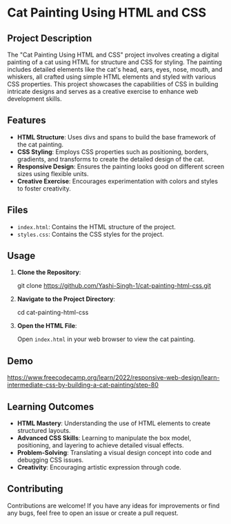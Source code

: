 # Cat Painting Using HTML and CSS

## Project Description

The "Cat Painting Using HTML and CSS" project involves creating a digital painting of a cat using HTML for structure and CSS for styling. The painting includes detailed elements like the cat's head, ears, eyes, nose, mouth, and whiskers, all crafted using simple HTML elements and styled with various CSS properties. This project showcases the capabilities of CSS in building intricate designs and serves as a creative exercise to enhance web development skills.

## Features

- **HTML Structure**: Uses divs and spans to build the base framework of the cat painting.
- **CSS Styling**: Employs CSS properties such as positioning, borders, gradients, and transforms to create the detailed design of the cat.
- **Responsive Design**: Ensures the painting looks good on different screen sizes using flexible units.
- **Creative Exercise**: Encourages experimentation with colors and styles to foster creativity.

## Files

- `index.html`: Contains the HTML structure of the project.
- `styles.css`: Contains the CSS styles for the project.

## Usage

1. **Clone the Repository**:

   git clone https://github.com/Yashi-Singh-1/cat-painting-html-css.git


2. **Navigate to the Project Directory**:
 
   cd cat-painting-html-css


3. **Open the HTML File**:

   Open `index.html` in your web browser to view the cat painting.

## Demo

https://www.freecodecamp.org/learn/2022/responsive-web-design/learn-intermediate-css-by-building-a-cat-painting/step-80

## Learning Outcomes

- **HTML Mastery**: Understanding the use of HTML elements to create structured layouts.
- **Advanced CSS Skills**: Learning to manipulate the box model, positioning, and layering to achieve detailed visual effects.
- **Problem-Solving**: Translating a visual design concept into code and debugging CSS issues.
- **Creativity**: Encouraging artistic expression through code.

## Contributing

Contributions are welcome! If you have any ideas for improvements or find any bugs, feel free to open an issue or create a pull request.